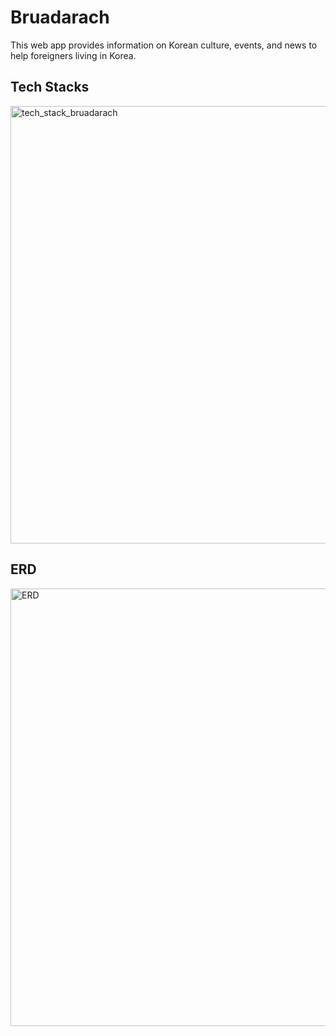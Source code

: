 # Bruadarach
This web app provides information on Korean culture, events, and news to help foreigners living in Korea.  </br>

## Tech Stacks
<img width="700" alt="tech_stack_bruadarach" src="https://github.com/bruadarach/next-bruadarach/assets/55401378/a86391da-a623-4501-a349-8371e97474d7">
</br>

## ERD
<img width="700" alt="ERD" src="https://github.com/bruadarach/next-bruadarach/assets/55401378/4ae4fe54-7822-411e-9dca-92de79e5a886">
</br>









